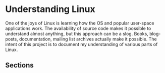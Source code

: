 # Understanding Linux

One of the joys of Linux is learning how the OS and popular user-space applications work. The availability of source code makes it possible to understand almost anything, but this approach can be a slog. Books, blog-posts, documentation, mailing list archives actually make it possible. The intent of this project is to document my understanding of various parts of Linux.

## Sections



